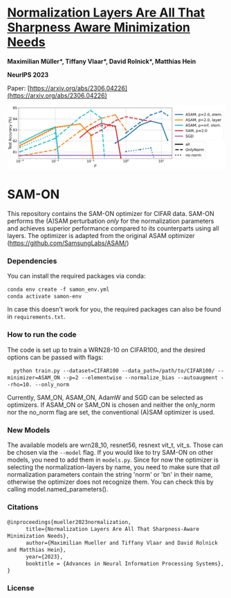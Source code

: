 # [Normalization Layers Are All That Sharpness Aware Minimization Needs](https://arxiv.org/abs/2306.04226)

**Maximilian Müller\*, Tiffany Vlaar\*, David Rolnick\*, Matthias Hein**

**NeurIPS 2023**

Paper: [https://arxiv.org/abs/2306.04226](https://arxiv.org/abs/2306.04226)  

![teaser.png](teaser.png)

# SAM-ON
This repository contains the SAM-ON optimizer for CIFAR data. SAM-ON performs the (A)SAM perturbation _only_ for the normalization parameters and achieves superior performance compared to its counterparts using all layers. The optimizer is adapted from the original ASAM optimizer (https://github.com/SamsungLabs/ASAM/)

### Dependencies
You can install the required packages via conda:
```
conda env create -f samon_env.yml
conda activate samon-env
```
In case this doesn't work for you, the required packages can also be found in `requirements.txt`.
### How to run the code
The code is set up to train a WRN28-10 on CIFAR100, and the desired options can be passed with flags:
```
  python train.py --dataset=CIFAR100 --data_path=/path/to/CIFAR100/ --minimizer=ASAM_ON --p=2 --elementwise --normalize_bias --autoaugment --rho=10. --only_norm
 ```
 Currently, SAM_ON, ASAM_ON, AdamW and SGD can be selected as optimizers. If ASAM_ON or SAM_ON is chosen and neither the only_norm nor the no_norm flag are set, the conventional (A)SAM optimizer is used.
### New Models
The available models are wrn28_10, resnet56, resnext vit_t, vit_s. Those can be chosen via the `--model` flag. If you would like to try SAM-ON on other models, you need to add them in `models.py`. Since for now the optimizer is selecting the normalization-layers by name, you need to make sure that _all_ normalization parameters contain the string 'norm' or 'bn' in their name, otherwise the optimizer does not recognize them. You can check this by calling model.named_parameters().
### Citations
```
@inproceedings{mueller2023normalization,
      title={Normalization Layers Are All That Sharpness-Aware Minimization Needs}, 
      author={Maximilian Mueller and Tiffany Vlaar and David Rolnick and Matthias Hein},
      year={2023},
      booktitle = {Advances in Neural Information Processing Systems},
}
```
### License

